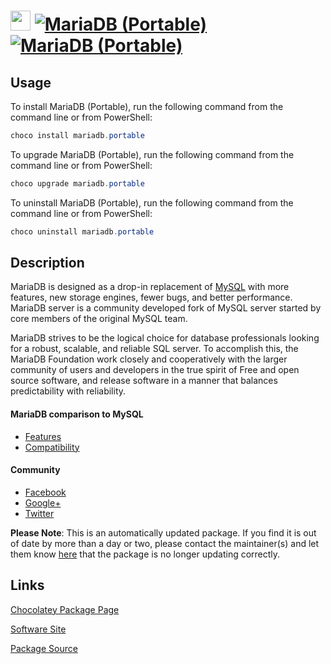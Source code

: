 ﻿# <img src="https://cdn.jsdelivr.net/gh/mkevenaar/chocolatey-packages@c518d179861bc201aede2754562c8ae9a2858d61/icons/mariadb.png" width="32" height="32"/> [![MariaDB (Portable)](https://img.shields.io/chocolatey/v/mariadb.portable.svg?label=MariaDB+(Portable))](https://community.chocolatey.org/packages/mariadb.portable) [![MariaDB (Portable)](https://img.shields.io/chocolatey/dt/mariadb.portable.svg)](https://community.chocolatey.org/packages/mariadb.portable)

## Usage

To install MariaDB (Portable), run the following command from the command line or from PowerShell:

```powershell
choco install mariadb.portable
```

To upgrade MariaDB (Portable), run the following command from the command line or from PowerShell:

```powershell
choco upgrade mariadb.portable
```

To uninstall MariaDB (Portable), run the following command from the command line or from PowerShell:

```powershell
choco uninstall mariadb.portable
```

## Description

MariaDB is designed as a drop-in replacement of [MySQL](https://community.chocolatey.org/packages/mysql) with more features, new storage engines, fewer bugs, and better performance. MariaDB server is a community developed fork of MySQL server started by core members of the original MySQL team.

MariaDB strives to be the logical choice for database professionals looking for a robust, scalable, and reliable SQL server. To accomplish this, the MariaDB Foundation work closely and cooperatively with the larger community of users and developers in the true spirit of Free and open source software, and release software in a manner that balances predictability with reliability.

#### MariaDB comparison to MySQL

* [Features](https://mariadb.com/kb/en/mariadb/mariadb-vs-mysql-features/)
* [Compatibility](https://mariadb.com/kb/en/mariadb/mariadb-vs-mysql-compatibility/)

#### Community

* [Facebook](https://www.facebook.com/MariaDB.dbms)
* [Google+](https://plus.google.com/+mariadb)
* [Twitter](https://twitter.com/mariadb)

**Please Note**: This is an automatically updated package. If you find it is
out of date by more than a day or two, please contact the maintainer(s) and
let them know [here](https://github.com/mkevenaar/chocolatey-packages/issues) that the package is no longer updating correctly.


## Links

[Chocolatey Package Page](https://community.chocolatey.org/packages/mariadb.portable)

[Software Site](https://mariadb.org)

[Package Source](https://github.com/mkevenaar/chocolatey-packages/tree/master/automatic/mariadb.portable)

